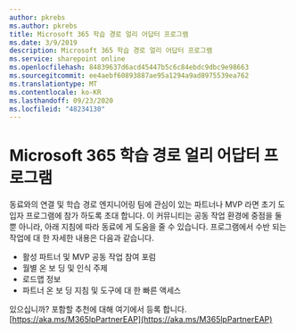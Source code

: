 ```yaml
---
author: pkrebs
ms.author: pkrebs
title: Microsoft 365 학습 경로 얼리 어답터 프로그램
ms.date: 3/9/2019
description: Microsoft 365 학습 경로 얼리 어답터 프로그램
ms.service: sharepoint online
ms.openlocfilehash: 84839637d6acd45447b5c6c84ebdc9dbc9e98663
ms.sourcegitcommit: ee4aebf60893887ae95a1294a9ad8975539ea762
ms.translationtype: MT
ms.contentlocale: ko-KR
ms.lasthandoff: 09/23/2020
ms.locfileid: "48234130"
---
```

# <a name="microsoft-365-learning-pathways-early-adopter-program"></a>Microsoft 365 학습 경로 얼리 어답터 프로그램

동료와의 연결 및 학습 경로 엔지니어링 팀에 관심이 있는 파트너나 MVP 라면 초기 도입자 프로그램에 참가 하도록 초대 합니다. 이 커뮤니티는 공동 작업 환경에 중점을 둘 뿐 아니라, 아래 지침에 따라 동료에 게 도움을 줄 수 있습니다. 프로그램에서 수반 되는 작업에 대 한 자세한 내용은 다음과 같습니다.  
- 활성 파트너 및 MVP 공동 작업 참여 포럼 
- 월별 온 보 딩 및 인식 주제 
- 로드맵 정보 
- 파트너 온 보 딩 지침 및 도구에 대 한 빠른 액세스 

있으십니까? 포함할 추천에 대해 여기에서 등록 합니다. [https://aka.ms/M365lpPartnerEAP](https://aka.ms/M365lpPartnerEAP)   

